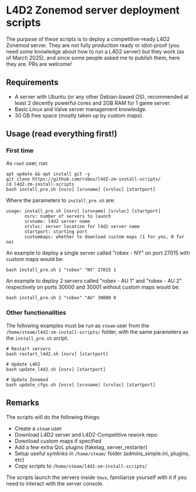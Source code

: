 # L4D2 Zonemod server deployment scripts

The purpose of these scripts is to deploy a competitive-ready L4D2 Zonemod server. They are not fully production ready or idiot-proof (you need _some_ knowledge about how to run a L4D2 server) but they work (as of March 2025), and since some people asked me to publish them, here they are. PRs are welcome!

## Requirements

- A server with Ubuntu (or any other Debian-based OS), recommended at least 2 decently powerful cores and 2GB RAM for 1 game server.
- Basic Linux and Valve server management knowledge.
- 30 GB free space (mostly taken up by custom maps).

## Usage (read everything first!)

### First time

As `root` user, run:
```
apt update && apt install git -y
git clone https://github.com/robex/l4d2-zm-install-scripts/
cd l4d2-zm-install-scripts
bash install_pre.sh [nsrv] [srvname] [srvloc] [startport]
```
Where the parameters to `install_pre.sh` are:
```
usage: install_pre.sh [nsrv] [srvname] [srvloc] [startport]
       nsrv: number of servers to launch
       srvname: l4d2 server name
       srvloc: server location for l4d2 server name
       startport: starting port
	   custommaps: whether to download custom maps (1 for yes, 0 for no)
```
An example to deploy a single server called "robex - NY" on port 27015 with custom maps would be:
```
bash install_pre.sh 1 "robex" "NY" 27015 1
```
An example to deploy 2 servers called "robex - AU 1" and "robex - AU 2" respectively on ports 30000 and 30001 without custom maps would be:
```
bash install_pre.sh 2 "robex" "AU" 30000 0
```

### Other functionalities

The following examples must be run as `steam` user from the `/home/steam/l4d2-zm-install-scripts/` folder, with the same parameters as the `install_pre.sh` script.

```
# Restart servers
bash restart_l4d2.sh [nsrv] [startport]

# Update L4D2
bash update_l4d2.sh [nsrv] [startport]

# Update Zonemod
bash update_cfgs.sh [nsrv] [srvname] [srvloc] [startport]
```

## Remarks

The scripts will do the following things:
- Create a `steam` user
- Download L4D2 server and L4D2-Competitive rework repo
- Download custom maps if specified
- Add a few extra QoL plugins (fakelag, server_restarter)
- Setup useful symlinks in `/home/steam/` folder (admins_simple.ini, plugins, etc)
- Copy scripts to `/home/steam/l4d2-zm-install-scripts/`

The scripts launch the servers inside `tmux`, familiarize yourself with it if you need to interact with the server console.
